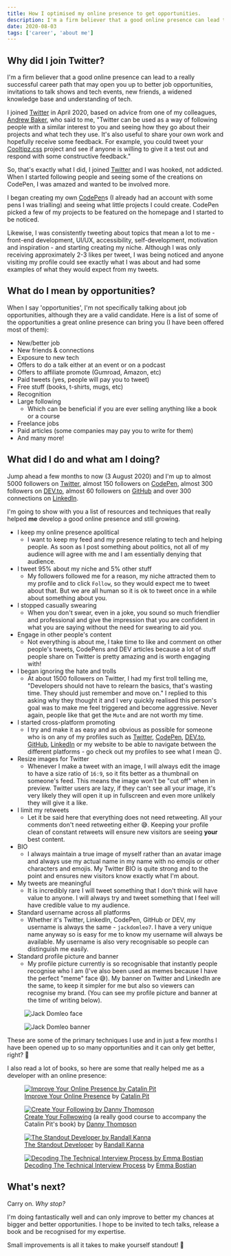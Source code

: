 ```yaml
---
title: How I optimised my online presence to get opportunities.
description: I'm a firm believer that a good online presence can lead to a really successful career path that may open you up to better job opportunities...
date: 2020-08-03
tags: ['career', 'about me']
---
```


## Why did I join Twitter?

I'm a firm believer that a good online presence can lead to a really successful career path that may open you up to better job opportunities, invitations to talk shows and tech events, new friends, a widened knowledge base and understanding of tech.

I joined [Twitter](https://twitter.com/jackdomleo7) in April 2020, based on advice from one of my colleagues, [Andrew Baker](https://twitter.com/ajbkr), who said to me, "Twitter can be used as a way of following people with a similar interest to you and seeing how they go about their projects and what tech they use. It's also useful to share your own work and hopefully receive some feedback. For example, you could tweet your [Cooltipz.css](https://cooltipz.jackdomleo.dev) project and see if anyone is willing to give it a test out and respond with some constructive feedback."

So, that's exactly what I did, I joined [Twitter](https://twitter.com/jackdomleo7) and I was hooked, not addicted. When I started following people and seeing some of the creations on CodePen, I was amazed and wanted to be involved more.

I began creating my own [CodePen](https://codepen.io/jackdomleo7)s (I already had an account with some pens I was trialling) and seeing what little projects I could create. CodePen picked a few of my projects to be featured on the homepage and I started to be noticed.

Likewise, I was consistently tweeting about topics that mean a lot to me - front-end development, UI/UX, accessibility, self-development, motivation and inspiration - and starting creating my niche. Although I was only receiving approximately 2-3 likes per tweet, I was being noticed and anyone visiting my profile could see exactly what I was about and had some examples of what they would expect from my tweets.

## What do I mean by opportunities?

When I say 'opportunities', I'm not specifically talking about job opportunities, although they are a valid candidate. Here is a list of some of the opportunities a great online presence can bring you (I have been offered most of them):
- New/better job
- New friends & connections
- Exposure to new tech
- Offers to do a talk either at an event or on a podcast
- Offers to affiliate promote (Gumroad, Amazon, etc)
- Paid tweets (yes, people will pay you to tweet)
- Free stuff (books, t-shirts, mugs, etc)
- Recognition
- Large following
  - Which can be beneficial if you are ever selling anything like a book or a course
- Freelance jobs
- Paid articles (some companies may pay you to write for them)
- And many more!

## What did I do and what am I doing?

Jump ahead a few months to now (3 August 2020) and I'm up to almost 5000 followers on [Twitter](https://twitter.com/jackdomleo7), almost 150 followers on [CodePen](https://codepen.io/jackdomleo7), almost 300 followers on [DEV.to](https://dev.to/jackdomleo7), almost 60 followers on [GitHub](https://github.com/jackdomleo7) and over 300 connections on [LinkedIn](https://linkedin/in/jackdomleo7).

I'm going to show with you a list of resources and techniques that really helped **me** develop a good online presence and still growing.

- I keep my online presence apolitical
  - I want to keep my feed and my presence relating to tech and helping people. As soon as I post something about politics, not all of my audience will agree with me and I am essentially denying that audience.
- I tweet 95% about my niche and 5% other stuff
  - My followers followed me for a reason, my niche attracted them to my profile and to click `Follow`, so they would expect me to tweet about that. But we are all human so it is ok to tweet once in a while about something about you.
- I stopped casually swearing
  - When you don't swear, even in a joke, you sound so much friendlier and professional and give the impression that you are confident in what you are saying without the need for swearing to aid you.
- Engage in other people's content
  - Not everything is about me, I take time to like and comment on other people's tweets, CodePens and DEV articles because a lot of stuff people share on Twitter is pretty amazing and is worth engaging with!
- I began ignoring the hate and trolls
  - At about 1500 followers on Twitter, I had my first troll telling me, "Developers should not have to relearn the basics, that's wasting time. They should just remember and move on." I replied to this asking why they thought it and I very quickly realised this person's goal was to make me feel triggered and become aggressive. Never again, people like that get the `Mute` and are not worth my time.
- I started cross-platform promoting
  - I try and make it as easy and as obvious as possible for someone who is on any of my profiles such as [Twitter](https://twitter.com/jackdomleo7), [CodePen](https://codepen.io/jackdomleo7), [DEV.to](https://dev.to/jackdomleo7), [GitHub](https://github.com/jackdomleo7), [LinkedIn](https://linkedin/in/jackdomleo7) or <nuxt-link to="/">my website</nuxt-link> to be able to navigate between the different platforms - go check out my profiles to see what I mean 😉.
- Resize images for Twitter
  - Whenever I make a tweet with an image, I will always edit the image to have a size ratio of `16:9`, so it fits better as a thumbnail on someone's feed. This means the image won't be "cut off" when in preview. Twitter users are lazy, if they can't see all your image, it's very likely they will open it up in fullscreen and even more unlikely they will give it a like.
- I limit my retweets
  - Let it be said here that everything does not need retweeting. All your comments don't need retweeting either 😅. Keeping your profile clean of constant retweets will ensure new visitors are seeing **your** best content.
- BIO
  - I always maintain a true image of myself rather than an avatar image and always use my actual name in my name with no emojis or other characters and emojis. My Twitter BIO is quite strong and to the point and ensures new visitors know exactly what I'm about.
- My tweets are meaningful
  - It is incredibly rare I will tweet something that I don't think will have value to anyone. I will always try and tweet something that I feel will have credible value to my audience.
- Standard username across all platforms
  - Whether it's Twitter, LinkedIn, CodePen, GitHub or DEV, my username is always the same - `jackdomleo7`. I have a very unique name anyway so is easy for me to know my username will always be available. My username is also very recognisable so people can distinguish me easily.
- Standard profile picture and banner
  - My profile picture currently is so recognisable that instantly people recognise who I am (I've also been used as memes because I have the perfect "meme" face 😅). My banner on Twitter and LinkedIn are the same, to keep it simpler for me but also so viewers can recognise my brand. (You can see my profile picture and banner at the time of writing below).

<figure>
  <img src="/blog/2020/how-i-optimised-my-online-presence-to-get-opportunities/me.png" alt="Jack Domleo face">
</figure>

<figure>
  <img src="/blog/2020/how-i-optimised-my-online-presence-to-get-opportunities/banner.png" alt="Jack Domleo banner">
</figure>

These are some of the primary techniques I use and in just a few months I have been opened up to so many opportunities and it can only get better, right? 💪

I also read a lot of books, so here are some that really helped me as a developer with an online presence:

<figure>
  <a href="https://gumroad.com/a/875132019" rel="nofollow noopener" target="_blank">
    <img src="/blog/2020/how-i-optimised-my-online-presence-to-get-opportunities/improve-your-online-presence-catalin-pit.png" alt="Improve Your Online Presence by Catalin Pit" />
  </a>
  <figcaption>
    <a href="https://gumroad.com/a/875132019" rel="nofollow noopener" target="_blank">Improve Your Online Presence</a> by <a href="https://twitter.com/catalinmpit" rel="nofollow noopener" target="_blank">Catalin Pit</a>
  </figcaption>
</figure>

<figure>
  <a href="https://gumroad.com/a/581530739" rel="nofollow noopener" target="_blank">
    <img src="/blog/2020/how-i-optimised-my-online-presence-to-get-opportunities/create-your-following-danny-thompson.png" alt="Create Your Following by Danny Thompson" />
  </a>
  <figcaption>
    <a href="https://gumroad.com/a/581530739" rel="nofollow noopener" target="_blank">Create Your Follwowing</a> (a really good course to accompany the Catalin Pit's book) by <a href="https://twitter.com/DThompsonDev" rel="nofollow noopener" target="_blank">Danny Thompson</a>
  </figcaption>
</figure>

<figure>
  <a href="https://randallkanna.com/the-standout-developer" rel="nofollow noopener" target="_blank">
    <img src="/blog/2020/how-i-optimised-my-online-presence-to-get-opportunities/the-standout-developer-randall-kanna.png" alt="The Standout Developer by Randall Kanna" />
  </a>
  <figcaption>
    <a href="https://randallkanna.com/the-standout-developer" rel="nofollow noopener" target="_blank">The Standout Developer</a> by <a href="https://twitter.com/RandallKanna" rel="nofollow noopener" target="_blank">Randall Kanna</a>
  </figcaption>
</figure>

<figure>
  <a href="https://gumroad.com/l/aUVXY" rel="nofollow noopener" target="_blank">
    <img src="/blog/how-i-optimised-my-online-presence-to-get-opportunities/decoding-the-technical-interview-process-emma-bostian.png" alt="Decoding The Technical Interview Process by Emma Bostian" />
  </a>
  <figcaption>
    <a href="https://gumroad.com/l/aUVXY" rel="nofollow noopener" target="_blank">Decoding The Technical Interview Process</a> by <a href="https://twitter.com/EmmaBostian" rel="nofollow noopener" target="_blank">Emma Bostian</a>
  </figcaption>
</figure>

## What's next?

Carry on. _Why stop?_

I'm doing fantastically well and can only improve to better my chances at bigger and better opportunities. I hope to be invited to tech talks, release a book and be recognised for my expertise.

Small improvements is all it takes to make yourself standout! 💪